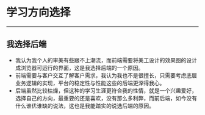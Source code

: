 
# 学习方向选择
-------
## 我选择后端
* 我认为我个人的审美有些跟不上潮流，而前端需要将美工设计的效果图的设计成浏览器可运行的界面，这是我选择后端的一个原因。
* 前端需要与客户交互了解客户需求，我认为我也不是很擅长，只需要考虑底层业务逻辑的实现，平台的稳定性与性能这些的后端更深得我心。
* 后端虽然比较枯燥，但这种的学习生涯更符合我的性情，就是一个兴趣爱好，选择自己的方向，最重要的还是喜欢，没有那么多利弊，而前后端，如今没有什么谁优谁缺的说法，这也是我能踏实的说选后端的原因。